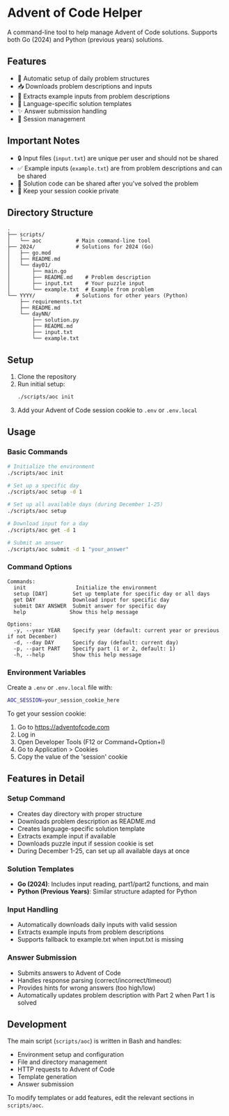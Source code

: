 # Advent of Code Helper

A command-line tool to help manage Advent of Code solutions. Supports both Go (2024) and Python (previous years) solutions.

## Features

- 🎄 Automatic setup of daily problem structures
- 📥 Downloads problem descriptions and inputs
- 📝 Extracts example inputs from problem descriptions
- 🚀 Language-specific solution templates
- ✨ Answer submission handling
- 🔄 Session management

## Important Notes

- 🔒 Input files (`input.txt`) are unique per user and should not be shared
- ✅ Example inputs (`example.txt`) are from problem descriptions and can be shared
- 📝 Solution code can be shared after you've solved the problem
- 🔑 Keep your session cookie private

## Directory Structure

```
.
├── scripts/
│   └── aoc           # Main command-line tool
├── 2024/             # Solutions for 2024 (Go)
│   ├── go.mod
│   ├── README.md
│   └── day01/
│       ├── main.go
│       ├── README.md    # Problem description
│       ├── input.txt    # Your puzzle input
│       └── example.txt  # Example from problem
└── YYYY/             # Solutions for other years (Python)
    ├── requirements.txt
    ├── README.md
    └── dayNN/
        ├── solution.py
        ├── README.md
        ├── input.txt
        └── example.txt
```

## Setup

1. Clone the repository
2. Run initial setup:
   ```bash
   ./scripts/aoc init
   ```
3. Add your Advent of Code session cookie to `.env` or `.env.local`

## Usage

### Basic Commands

```bash
# Initialize the environment
./scripts/aoc init

# Set up a specific day
./scripts/aoc setup -d 1

# Set up all available days (during December 1-25)
./scripts/aoc setup

# Download input for a day
./scripts/aoc get -d 1

# Submit an answer
./scripts/aoc submit -d 1 "your_answer"
```

### Command Options

```
Commands:
  init                Initialize the environment
  setup [DAY]        Set up template for specific day or all days
  get DAY            Download input for specific day
  submit DAY ANSWER  Submit answer for specific day
  help              Show this help message

Options:
  -y, --year YEAR    Specify year (default: current year or previous if not December)
  -d, --day DAY      Specify day (default: current day)
  -p, --part PART    Specify part (1 or 2, default: 1)
  -h, --help         Show this help message
```

### Environment Variables

Create a `.env` or `.env.local` file with:
```bash
AOC_SESSION=your_session_cookie_here
```

To get your session cookie:
1. Go to https://adventofcode.com
2. Log in
3. Open Developer Tools (F12 or Command+Option+I)
4. Go to Application > Cookies
5. Copy the value of the 'session' cookie

## Features in Detail

### Setup Command
- Creates day directory with proper structure
- Downloads problem description as README.md
- Creates language-specific solution template
- Extracts example input if available
- Downloads puzzle input if session cookie is set
- During December 1-25, can set up all available days at once

### Solution Templates
- **Go (2024)**: Includes input reading, part1/part2 functions, and main
- **Python (Previous Years)**: Similar structure adapted for Python

### Input Handling
- Automatically downloads daily inputs with valid session
- Extracts example inputs from problem descriptions
- Supports fallback to example.txt when input.txt is missing

### Answer Submission
- Submits answers to Advent of Code
- Handles response parsing (correct/incorrect/timeout)
- Provides hints for wrong answers (too high/low)
- Automatically updates problem description with Part 2 when Part 1 is solved

## Development

The main script (`scripts/aoc`) is written in Bash and handles:
- Environment setup and configuration
- File and directory management
- HTTP requests to Advent of Code
- Template generation
- Answer submission

To modify templates or add features, edit the relevant sections in `scripts/aoc`.